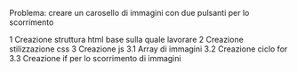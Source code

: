 Problema: creare un carosello di immagini con due pulsanti per lo scorrimento

1 Creazione struttura html base sulla quale lavorare
2 Creazione stilizzazione css
3 Creazione js 
    3.1 Array di immagini 
    3.2 Creazione ciclo for 
    3.3 Creazione if per lo scorrimento di immagini 